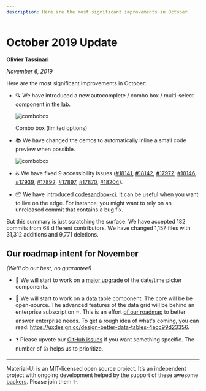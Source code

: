 ```yaml
---
description: Here are the most significant improvements in October.
---
```


# October 2019 Update

**Olivier Tassinari**

*November 6, 2019*

Here are the most significant improvements in October:

- 🔍 We have introduced a new autocomplete / combo box / multi-select component [in the lab](/components/autocomplete/).

  ![combobox](/static/blog/september-2019-update/combobox.png)

  <p class="blog-description">Combo box (limited options)</p>

- 📚 We have changed the demos to automatically inline a small code preview when possible.

  ![combobox](/static/blog/october-2019-update/preview.png)

- ♿️ We have fixed 9 accessibility issues ([#18141](https://github.com/mui-org/material-ui/pull/18141), [#18142](https://github.com/mui-org/material-ui/pull/18142), [#17972](https://github.com/mui-org/material-ui/pull/17972), [#18146](https://github.com/mui-org/material-ui/pull/18146), [#17939](https://github.com/mui-org/material-ui/pull/17939), [#17892](https://github.com/mui-org/material-ui/pull/17892), [#17897](https://github.com/mui-org/material-ui/pull/17897), [#17870](https://github.com/mui-org/material-ui/pull/17870), [#18204](https://github.com/mui-org/material-ui/pull/18204)).

- 📦 We have introduced [codesandbox-ci](https://ci.codesandbox.io/status/mui-org/material-ui/pr/18238). It can be useful when you want to live on the edge. For instance, you might want to rely on an unreleased commit that contains a bug fix.

But this summary is just scratching the surface. We have accepted 182 commits from 68 different contributors. We have changed 1,157 files with 31,312 additions and 9,771 deletions.

## Our roadmap intent for November

*(We'll do our best, no guarantee!)*

- 📅 We will start to work on a [major upgrade](https://github.com/mui-org/material-ui-pickers/issues/1293) of the date/time picker components.

- 🧮 We will start to work on a data table component. The core will be be open-source. The advanced features of the data grid will be behind an enterprise subscription ⭐️.
This is an effort [of our roadmap](/discover-more/roadmap/) to better answer enterprise needs. To get a rough idea of what's coming, you can read: https://uxdesign.cc/design-better-data-tables-4ecc99d23356.

- ❓ Please upvote our [GitHub issues](https://github.com/mui-org/material-ui/issues) if you want something specific. The number of 👍 helps us to prioritize.

<hr />

Material-UI is an MIT-licensed open source project. It’s an independent project with ongoing development helped by the support of these awesome [backers](/discover-more/backers/). Please join them ✨.
